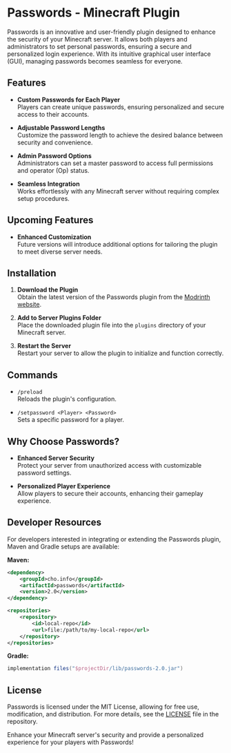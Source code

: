 # Passwords - Minecraft Plugin

Passwords is an innovative and user-friendly plugin designed to enhance the security of your Minecraft server. It allows both players and administrators to set personal passwords, ensuring a secure and personalized login experience. With its intuitive graphical user interface (GUI), managing passwords becomes seamless for everyone.

## Features

- **Custom Passwords for Each Player**  
  Players can create unique passwords, ensuring personalized and secure access to their accounts.

- **Adjustable Password Lengths**  
  Customize the password length to achieve the desired balance between security and convenience.

- **Admin Password Options**  
  Administrators can set a master password to access full permissions and operator (Op) status.

- **Seamless Integration**  
  Works effortlessly with any Minecraft server without requiring complex setup procedures.

## Upcoming Features

- **Enhanced Customization**  
  Future versions will introduce additional options for tailoring the plugin to meet diverse server needs.

## Installation

1. **Download the Plugin**  
   Obtain the latest version of the Passwords plugin from the [Modrinth website](https://modrinth.com/plugin/passwords).

2. **Add to Server Plugins Folder**  
   Place the downloaded plugin file into the `plugins` directory of your Minecraft server.

3. **Restart the Server**  
   Restart your server to allow the plugin to initialize and function correctly.

## Commands

- `/preload`  
  Reloads the plugin's configuration.

- `/setpassword <Player> <Password>`  
  Sets a specific password for a player.

## Why Choose Passwords?

- **Enhanced Server Security**  
  Protect your server from unauthorized access with customizable password settings.

- **Personalized Player Experience**  
  Allow players to secure their accounts, enhancing their gameplay experience.

## Developer Resources

For developers interested in integrating or extending the Passwords plugin, Maven and Gradle setups are available:

**Maven:**

```xml
<dependency>
    <groupId>cho.info</groupId>
    <artifactId>passwords</artifactId>
    <version>2.0</version>
</dependency>

<repositories>
    <repository>
        <id>local-repo</id>
        <url>file:/path/to/my-local-repo</url>
    </repository>
</repositories>
```

**Gradle:**

```groovy
implementation files("$projectDir/lib/passwords-2.0.jar")
```


## License

Passwords is licensed under the MIT License, allowing for free use, modification, and distribution. For more details, see the [LICENSE](https://github.com/HamburgBigJ/Passwords/blob/main/LICENSE) file in the repository.

Enhance your Minecraft server's security and provide a personalized experience for your players with Passwords! 
